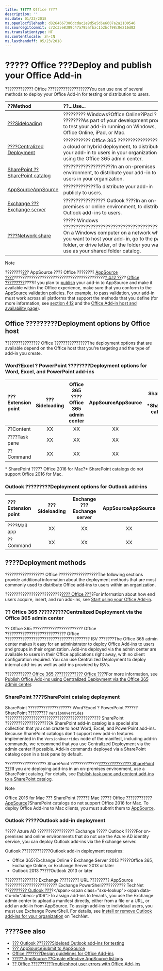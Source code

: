 ```yaml
---
title: ????? Office ????
description: ''
ms.date: 01/23/2018
ms.openlocfilehash: d8264667306dcdac2e9d5e5d6e6607a2a2100546
ms.sourcegitcommit: c72c35e8389c47a795afbac1b2bcf98c8e216d82
ms.translationtype: HT
ms.contentlocale: zh-CN
ms.lasthandoff: 05/23/2018
---
```

# <a name="deploy-and-publish-your-office-add-in"></a><span data-ttu-id="abecc-102">????? Office ???</span><span class="sxs-lookup"><span data-stu-id="abecc-102">Deploy and publish your Office Add-in</span></span>

<span data-ttu-id="abecc-103">????????????? Office ???????????????????</span><span class="sxs-lookup"><span data-stu-id="abecc-103">You can use one of several methods to deploy your Office Add-in for testing or distribution to users.</span></span>

|<span data-ttu-id="abecc-104">**??**</span><span class="sxs-lookup"><span data-stu-id="abecc-104">**Method**</span></span>|<span data-ttu-id="abecc-105">**??...**</span><span class="sxs-lookup"><span data-stu-id="abecc-105">**Use...**</span></span>|
|:---------|:------------|
|[<span data-ttu-id="abecc-106">???</span><span class="sxs-lookup"><span data-stu-id="abecc-106">Sideloading</span></span>](../testing/create-a-network-shared-folder-catalog-for-task-pane-and-content-add-ins.md)|<span data-ttu-id="abecc-107">????????? Windows?Office Online?iPad ? Mac ????????</span><span class="sxs-lookup"><span data-stu-id="abecc-107">As part of your development process, to test your add-in running on Windows, Office Online, iPad, or Mac.</span></span>|
|[<span data-ttu-id="abecc-108">????</span><span class="sxs-lookup"><span data-stu-id="abecc-108">Centralized Deployment</span></span>](centralized-deployment.md)|<span data-ttu-id="abecc-109">??????????? Office 365 ??????????????????</span><span class="sxs-lookup"><span data-stu-id="abecc-109">In a cloud or hybrid deployment, to distribute your add-in to users in your organization by using the Office 365 admin center.</span></span>|
|[<span data-ttu-id="abecc-110">SharePoint ??</span><span class="sxs-lookup"><span data-stu-id="abecc-110">SharePoint catalog</span></span>](publish-task-pane-and-content-add-ins-to-an-add-in-catalog.md)|<span data-ttu-id="abecc-111">????????????????????</span><span class="sxs-lookup"><span data-stu-id="abecc-111">In an on-premises environment, to distribute your add-in to users in your organization.</span></span>|
|[<span data-ttu-id="abecc-112">AppSource</span><span class="sxs-lookup"><span data-stu-id="abecc-112">AppSource</span></span>](https://docs.microsoft.com/en-us/office/dev/store/submit-to-the-office-store)|<span data-ttu-id="abecc-113">?????????????</span><span class="sxs-lookup"><span data-stu-id="abecc-113">To distribute your add-in publicly to users.</span></span>|
|[<span data-ttu-id="abecc-114">Exchange ???</span><span class="sxs-lookup"><span data-stu-id="abecc-114">Exchange server</span></span>](#outlook-add-in-deployment)|<span data-ttu-id="abecc-115">????????????????? Outlook ????</span><span class="sxs-lookup"><span data-stu-id="abecc-115">In an on-premises or online environment, to distribute Outlook add-ins to users.</span></span>|
|[<span data-ttu-id="abecc-116">????</span><span class="sxs-lookup"><span data-stu-id="abecc-116">Network share</span></span>](../testing/create-a-network-shared-folder-catalog-for-task-pane-and-content-add-ins.md)|<span data-ttu-id="abecc-117">????? Windows ???????????????????????????????????????????</span><span class="sxs-lookup"><span data-stu-id="abecc-117">On a Windows computer on a network where you want to host your add-in, go to the parent folder, or drive letter, of the folder you want to use as your shared folder catalog.</span></span>|

> [!NOTE]
> <span data-ttu-id="abecc-p101">????????[??](../publish/publish.md)? AppSource ???? Office ???????? [AppSource ????](https://docs.microsoft.com/en-us/office/dev/store/validation-policies)??????????????????????????????????????????[? 4.12 ??](https://docs.microsoft.com/en-us/office/dev/store/validation-policies#4-apps-and-add-ins-behave-predictably)?? [Office ?????????](../overview/office-add-in-availability.md)????</span><span class="sxs-lookup"><span data-stu-id="abecc-p101">If you plan to [publish](../publish/publish.md) your add-in to AppSource and make it available within the Office experience, make sure that you conform to the [AppSource validation policies](https://docs.microsoft.com/en-us/office/dev/store/validation-policies). For example, to pass validation, your add-in must work across all platforms that support the methods that you define (for more information, see [section 4.12](https://docs.microsoft.com/en-us/office/dev/store/validation-policies#4-apps-and-add-ins-behave-predictably) and the [Office Add-in host and availability page](../overview/office-add-in-availability.md)).</span></span>

## <a name="deployment-options-by-office-host"></a><span data-ttu-id="abecc-120">Office ?????????</span><span class="sxs-lookup"><span data-stu-id="abecc-120">Deployment options by Office host</span></span>

<span data-ttu-id="abecc-121">???????????????? Office ???????????????</span><span class="sxs-lookup"><span data-stu-id="abecc-121">The deployment options that are available depend on the Office host that you're targeting and the type of add-in you create.</span></span>

### <a name="deployment-options-for-word-excel-and-powerpoint-add-ins"></a><span data-ttu-id="abecc-122">Word?Excel ? PowerPoint ????????</span><span class="sxs-lookup"><span data-stu-id="abecc-122">Deployment options for Word, Excel, and PowerPoint add-ins</span></span>

| <span data-ttu-id="abecc-123">???</span><span class="sxs-lookup"><span data-stu-id="abecc-123">Extension point</span></span> | <span data-ttu-id="abecc-124">???</span><span class="sxs-lookup"><span data-stu-id="abecc-124">Sideloading</span></span> | <span data-ttu-id="abecc-125">Office 365 ????</span><span class="sxs-lookup"><span data-stu-id="abecc-125">Office 365 admin center</span></span> |<span data-ttu-id="abecc-126">AppSource</span><span class="sxs-lookup"><span data-stu-id="abecc-126">AppSource</span></span>| <span data-ttu-id="abecc-127">SharePoint ??\*</span><span class="sxs-lookup"><span data-stu-id="abecc-127">SharePoint catalog\*</span></span>  |
|:----------------|:-----------:|:-----------------------:|:----------:|:--------------------:|
| <span data-ttu-id="abecc-128">??</span><span class="sxs-lookup"><span data-stu-id="abecc-128">Content</span></span>         | <span data-ttu-id="abecc-129">X</span><span class="sxs-lookup"><span data-stu-id="abecc-129">X</span></span>           | <span data-ttu-id="abecc-130">X</span><span class="sxs-lookup"><span data-stu-id="abecc-130">X</span></span>                       | <span data-ttu-id="abecc-131">X</span><span class="sxs-lookup"><span data-stu-id="abecc-131">X</span></span>          | <span data-ttu-id="abecc-132">X</span><span class="sxs-lookup"><span data-stu-id="abecc-132">X</span></span>                    |
| <span data-ttu-id="abecc-133">????</span><span class="sxs-lookup"><span data-stu-id="abecc-133">Task pane</span></span>       | <span data-ttu-id="abecc-134">X</span><span class="sxs-lookup"><span data-stu-id="abecc-134">X</span></span>           | <span data-ttu-id="abecc-135">X</span><span class="sxs-lookup"><span data-stu-id="abecc-135">X</span></span>                       | <span data-ttu-id="abecc-136">X</span><span class="sxs-lookup"><span data-stu-id="abecc-136">X</span></span>          | <span data-ttu-id="abecc-137">X</span><span class="sxs-lookup"><span data-stu-id="abecc-137">X</span></span>                    |
| <span data-ttu-id="abecc-138">??</span><span class="sxs-lookup"><span data-stu-id="abecc-138">Command</span></span>           | <span data-ttu-id="abecc-139">X</span><span class="sxs-lookup"><span data-stu-id="abecc-139">X</span></span>           | <span data-ttu-id="abecc-140">X</span><span class="sxs-lookup"><span data-stu-id="abecc-140">X</span></span>                       | <span data-ttu-id="abecc-141">X</span><span class="sxs-lookup"><span data-stu-id="abecc-141">X</span></span>          |                      |

<span data-ttu-id="abecc-142">\* SharePoint ????? Office 2016 for Mac?</span><span class="sxs-lookup"><span data-stu-id="abecc-142">&#42; SharePoint catalogs do not support Office 2016 for Mac.</span></span>

### <a name="deployment-options-for-outlook-add-ins"></a><span data-ttu-id="abecc-143">Outlook ?????????</span><span class="sxs-lookup"><span data-stu-id="abecc-143">Deployment options for Outlook add-ins</span></span>

| <span data-ttu-id="abecc-144">???</span><span class="sxs-lookup"><span data-stu-id="abecc-144">Extension point</span></span> | <span data-ttu-id="abecc-145">???</span><span class="sxs-lookup"><span data-stu-id="abecc-145">Sideloading</span></span> | <span data-ttu-id="abecc-146">Exchange ???</span><span class="sxs-lookup"><span data-stu-id="abecc-146">Exchange server</span></span> | <span data-ttu-id="abecc-147">AppSource</span><span class="sxs-lookup"><span data-stu-id="abecc-147">AppSource</span></span> |
|:----------------|:-----------:|:---------------:|:------------:|
| <span data-ttu-id="abecc-148">????</span><span class="sxs-lookup"><span data-stu-id="abecc-148">Mail app</span></span>        | <span data-ttu-id="abecc-149">X</span><span class="sxs-lookup"><span data-stu-id="abecc-149">X</span></span>           | <span data-ttu-id="abecc-150">X</span><span class="sxs-lookup"><span data-stu-id="abecc-150">X</span></span>               | <span data-ttu-id="abecc-151">X</span><span class="sxs-lookup"><span data-stu-id="abecc-151">X</span></span>            |
| <span data-ttu-id="abecc-152">??</span><span class="sxs-lookup"><span data-stu-id="abecc-152">Command</span></span>         | <span data-ttu-id="abecc-153">X</span><span class="sxs-lookup"><span data-stu-id="abecc-153">X</span></span>           | <span data-ttu-id="abecc-154">X</span><span class="sxs-lookup"><span data-stu-id="abecc-154">X</span></span>               | <span data-ttu-id="abecc-155">X</span><span class="sxs-lookup"><span data-stu-id="abecc-155">X</span></span>            |

## <a name="deployment-methods"></a><span data-ttu-id="abecc-156">????</span><span class="sxs-lookup"><span data-stu-id="abecc-156">Deployment methods</span></span>

<span data-ttu-id="abecc-157">?????????????????? Office ??????????????????</span><span class="sxs-lookup"><span data-stu-id="abecc-157">The following sections provide additional information about the deployment methods that are most commonly used to distribute Office add-ins to users within an organization.</span></span>

<span data-ttu-id="abecc-158">??????????????????????????[???? Office ???](https://support.office.com/en-ie/article/Start-using-your-Office-Add-in-82e665c4-6700-4b56-a3f3-ef5441996862?ui=en-US&rs=en-IE&ad=IE)?</span><span class="sxs-lookup"><span data-stu-id="abecc-158">For information about how end users acquire, insert, and run add-ins, see [Start using your Office Add-in](https://support.office.com/en-ie/article/Start-using-your-Office-Add-in-82e665c4-6700-4b56-a3f3-ef5441996862?ui=en-US&rs=en-IE&ad=IE).</span></span>

### <a name="centralized-deployment-via-the-office-365-admin-center"></a><span data-ttu-id="abecc-159">?? Office 365 ??????????</span><span class="sxs-lookup"><span data-stu-id="abecc-159">Centralized Deployment via the Office 365 admin center</span></span> 

<span data-ttu-id="abecc-p102">?? Office 365 ??????????????????????? Office ???????????????????????????? Office ??????????????????????????????????????? ISV ???????</span><span class="sxs-lookup"><span data-stu-id="abecc-p102">The Office 365 admin center makes it easy for an administrator to deploy Office Add-ins to users and groups in their organization. Add-ins deployed via the admin center are available to users in their Office applications right away, with no client configuration required. You can use Centralized Deployment to deploy internal add-ins as well as add-ins provided by ISVs.</span></span>

<span data-ttu-id="abecc-163">??????????[?? Office 365 ????????????? Office ???](centralized-deployment.md)?</span><span class="sxs-lookup"><span data-stu-id="abecc-163">For more information, see [Publish Office Add-ins using Centralized Deployment via the Office 365 admin center](centralized-deployment.md).</span></span>

### <a name="sharepoint-catalog-deployment"></a><span data-ttu-id="abecc-164">SharePoint ????</span><span class="sxs-lookup"><span data-stu-id="abecc-164">SharePoint catalog deployment</span></span>

<span data-ttu-id="abecc-p103">SharePoint ???????????????????? Word?Excel ? PowerPoint ?????? SharePoint ????????? `VersionOverrides` ???????????????????????????????????????????? SharePoint ?????????????????????</span><span class="sxs-lookup"><span data-stu-id="abecc-p103">A SharePoint add-in catalog is a special site collection that you can create to host Word, Excel, and PowerPoint add-ins. Because SharePoint catalogs don't support new add-in features implemented in the `VersionOverrides` node of the manifest, including add-in commands, we recommend that you use Centralized Deployment via the admin center if possible. Add-in commands deployed via a SharePoint catalog open in a task pane by default.</span></span>

<span data-ttu-id="abecc-p104">??????????????????? SharePoint ?????????????[??????????????? SharePoint ??](publish-task-pane-and-content-add-ins-to-an-add-in-catalog.md)?</span><span class="sxs-lookup"><span data-stu-id="abecc-p104">If you are deploying add-ins in an on-premises environment, use a SharePoint catalog. For details, see [Publish task pane and content add-ins to a SharePoint catalog](publish-task-pane-and-content-add-ins-to-an-add-in-catalog.md).</span></span>

> [!NOTE]
> <span data-ttu-id="abecc-p105">Office 2016 for Mac ??? SharePoint ?????? Mac ????? Office ???????????? [AppSource]?</span><span class="sxs-lookup"><span data-stu-id="abecc-p105">SharePoint catalogs do not support Office 2016 for Mac. To deploy Office Add-ins to Mac clients, you must submit them to [AppSource].</span></span> 

### <a name="outlook-add-in-deployment"></a><span data-ttu-id="abecc-171">Outlook ?????</span><span class="sxs-lookup"><span data-stu-id="abecc-171">Outlook add-in deployment</span></span>

<span data-ttu-id="abecc-172">????? Azure AD ????????????????? Exchange ????? Outlook ?????</span><span class="sxs-lookup"><span data-stu-id="abecc-172">For on-premises and online environments that do not use the Azure AD identity service, you can deploy Outlook add-ins via the Exchange server.</span></span> 

<span data-ttu-id="abecc-173">Outlook ?????????????</span><span class="sxs-lookup"><span data-stu-id="abecc-173">Outlook add-in deployment requires:</span></span>

- <span data-ttu-id="abecc-174">Office 365?Exchange Online ? Exchange Server 2013 ?????</span><span class="sxs-lookup"><span data-stu-id="abecc-174">Office 365, Exchange Online, or Exchange Server 2013 or later</span></span>
- <span data-ttu-id="abecc-175">Outlook 2013 ?????</span><span class="sxs-lookup"><span data-stu-id="abecc-175">Outlook 2013 or later</span></span>

<span data-ttu-id="abecc-p106">??????????????? Exchange ????????? URL ????????? AppSource ???????????????????????? Exchange PowerShell??????????? TechNet ??[???????? Outlook ???](https://technet.microsoft.com/en-us/library/jj943752(v=exchg.150).aspx)?</span><span class="sxs-lookup"><span data-stu-id="abecc-p106">To assign add-ins to tenants, you use the Exchange admin center to upload a manifest directly, either from a file or a URL, or add an add-in from AppSource. To assign add-ins to individual users, you must use Exchange PowerShell. For details, see [Install or remove Outlook add-ins for your organization](https://technet.microsoft.com/en-us/library/jj943752(v=exchg.150).aspx) on TechNet.</span></span>

## <a name="see-also"></a><span data-ttu-id="abecc-179">????</span><span class="sxs-lookup"><span data-stu-id="abecc-179">See also</span></span>

- [<span data-ttu-id="abecc-180">??? Outlook ???????</span><span class="sxs-lookup"><span data-stu-id="abecc-180">Sideload Outlook add-ins for testing</span></span>](../testing/create-a-network-shared-folder-catalog-for-task-pane-and-content-add-ins.md)
- <span data-ttu-id="abecc-181">[??? AppSource][AppSource]</span><span class="sxs-lookup"><span data-stu-id="abecc-181">[Submit to AppSource][AppSource]</span></span>
- [<span data-ttu-id="abecc-182">Office ???????</span><span class="sxs-lookup"><span data-stu-id="abecc-182">Design guidelines for Office Add-ins</span></span>](../design/add-in-design.md)
- [<span data-ttu-id="abecc-183">????? AppSource ??</span><span class="sxs-lookup"><span data-stu-id="abecc-183">Create effective AppSource listings</span></span>](https://docs.microsoft.com/en-us/office/dev/store/create-effective-office-store-listings)
- [<span data-ttu-id="abecc-184">?? Office ?????????</span><span class="sxs-lookup"><span data-stu-id="abecc-184">Troubleshoot user errors with Office Add-ins</span></span>](../testing/testing-and-troubleshooting.md)

[AppSource]: https://docs.microsoft.com/en-us/office/dev/store/submit-to-the-office-store
[Office Add-in host and platform availability]: ../overview/office-add-in-availability
